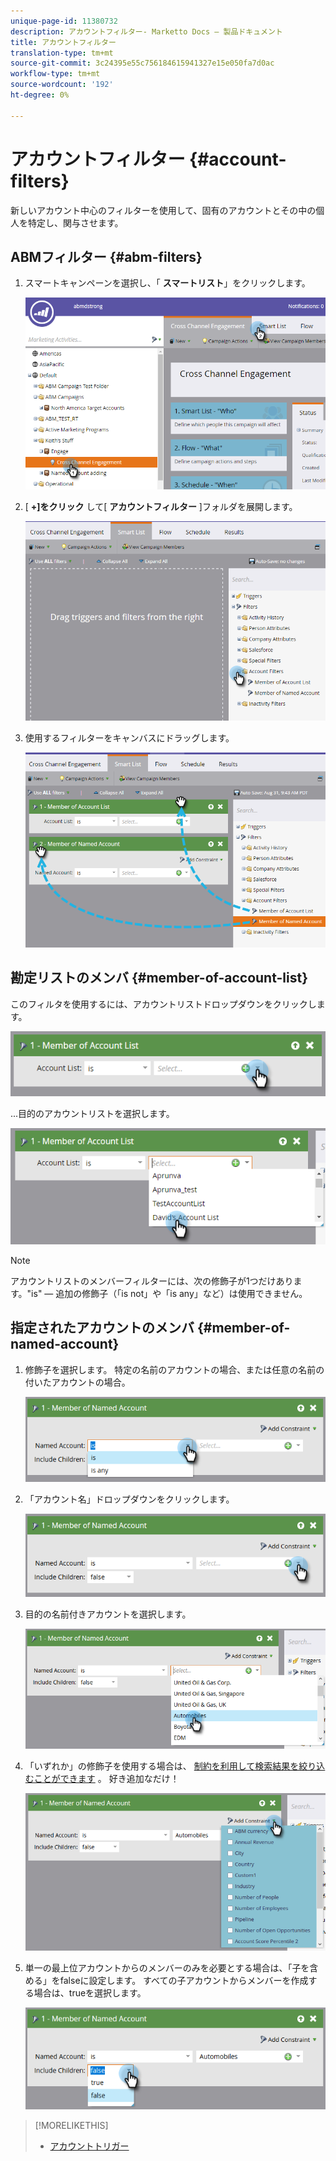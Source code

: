 ```yaml
---
unique-page-id: 11380732
description: アカウントフィルター- Marketto Docs — 製品ドキュメント
title: アカウントフィルター
translation-type: tm+mt
source-git-commit: 3c24395e55c756184615941327e15e050fa7d0ac
workflow-type: tm+mt
source-wordcount: '192'
ht-degree: 0%

---
```



# アカウントフィルター {#account-filters}

新しいアカウント中心のフィルターを使用して、固有のアカウントとその中の個人を特定し、関与させます。

## ABMフィルター {#abm-filters}

1. スマートキャンペーンを選択し、「 **スマートリスト**」をクリックします。

   ![](assets/one.png)

1. [ **+]をクリック** して[ **アカウントフィルター** ]フォルダを展開します。

   ![](assets/two.png)

1. 使用するフィルターをキャンバスにドラッグします。

   ![](assets/three.png)

## 勘定リストのメンバ {#member-of-account-list}

このフィルタを使用するには、アカウントリストドロップダウンをクリックします。

![](assets/four.png)

...目的のアカウントリストを選択します。

![](assets/five.png)

>[!NOTE]
>
>アカウントリストのメンバーフィルターには、次の修飾子が1つだけあります。&quot;is&quot; — 追加の修飾子（「is not」や「is any」など）は使用できません。

## 指定されたアカウントのメンバ {#member-of-named-account}

1. 修飾子を選択します。 特定の名前のアカウントの場合、または任意の名前の付いたアカウントの場合。

   ![](assets/six.png)

1. 「アカウント名」ドロップダウンをクリックします。

   ![](assets/seven.png)

1. 目的の名前付きアカウントを選択します。

   ![](assets/eight.png)

1. 「いずれか」の修飾子を使用する場合は、 [制約を利用して検索結果を絞り込むことができます](http://docs.marketo.com/display/DOCS/Add+a+Constraint+to+a+Smart+List+Filter) 。 好き追加なだけ！

   ![](assets/nine.png)

1. 単一の最上位アカウントからのメンバーのみを必要とする場合は、「子を含める」をfalseに設定します。 すべての子アカウントからメンバーを作成する場合は、trueを選択します。

   ![](assets/ten.png)

>[!MORELIKETHIS]
>
>* [アカウントトリガー](account-triggers.md)

